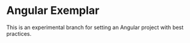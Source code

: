 # Angular Exemplar
This is an experimental branch for setting an Angular project with best practices. 